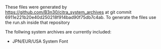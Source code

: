 These files were generated by https://github.com/B3n30/citra_system_archives at git commit 6911e221b20e40d250218f914bad90f75db7c4ab. To generate the files use the run.sh inside that repository

The follwing system archives are currently included:
 - JPN/EUR/USA System Font
 
